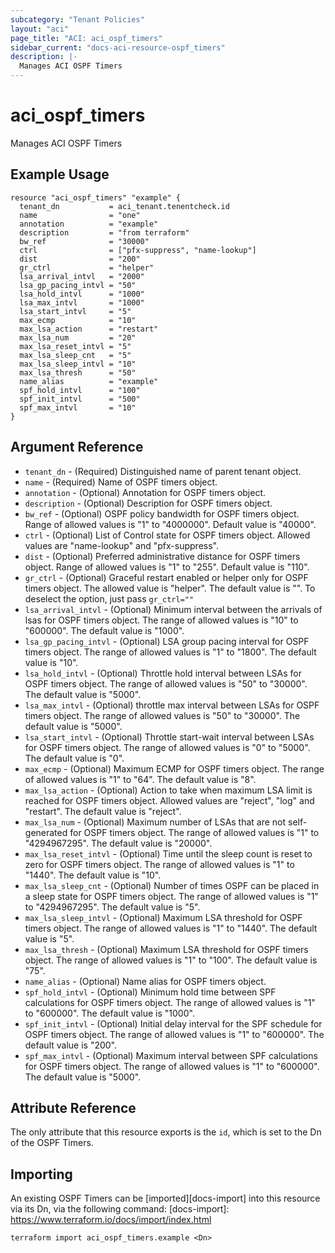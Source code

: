 ```yaml
---
subcategory: "Tenant Policies"
layout: "aci"
page_title: "ACI: aci_ospf_timers"
sidebar_current: "docs-aci-resource-ospf_timers"
description: |-
  Manages ACI OSPF Timers
---
```


# aci_ospf_timers

Manages ACI OSPF Timers

## Example Usage

```hcl
resource "aci_ospf_timers" "example" {
  tenant_dn           = aci_tenant.tenentcheck.id
  name                = "one"
  annotation          = "example"
  description         = "from terraform"
  bw_ref              = "30000"
  ctrl                = ["pfx-suppress", "name-lookup"]
  dist                = "200"
  gr_ctrl             = "helper"
  lsa_arrival_intvl   = "2000"
  lsa_gp_pacing_intvl = "50"
  lsa_hold_intvl      = "1000"
  lsa_max_intvl       = "1000"
  lsa_start_intvl     = "5"
  max_ecmp            = "10"
  max_lsa_action      = "restart"
  max_lsa_num         = "20"
  max_lsa_reset_intvl = "5"
  max_lsa_sleep_cnt   = "5"
  max_lsa_sleep_intvl = "10"
  max_lsa_thresh      = "50"
  name_alias          = "example"
  spf_hold_intvl      = "100"
  spf_init_intvl      = "500"
  spf_max_intvl       = "10"
}
```

## Argument Reference

- `tenant_dn` - (Required) Distinguished name of parent tenant object.
- `name` - (Required) Name of OSPF timers object.
- `annotation` - (Optional) Annotation for OSPF timers object.
- `description` - (Optional) Description for OSPF timers object.
- `bw_ref` - (Optional) OSPF policy bandwidth for OSPF timers object. Range of allowed values is "1" to "4000000". Default value is "40000".
- `ctrl` - (Optional) List of Control state for OSPF timers object. Allowed values are "name-lookup" and "pfx-suppress".
- `dist` - (Optional) Preferred administrative distance for OSPF timers object. Range of allowed values is "1" to "255". Default value is "110".
- `gr_ctrl` - (Optional) Graceful restart enabled or helper only for OSPF timers object. The allowed value is "helper". The default value is "". To deselect the option, just pass `gr_ctrl=""`
- `lsa_arrival_intvl` - (Optional) Minimum interval between the arrivals of lsas for OSPF timers object. The range of allowed values is "10" to "600000". The default value is "1000".
- `lsa_gp_pacing_intvl` - (Optional) LSA group pacing interval for OSPF timers object. The range of allowed values is "1" to "1800". The default value is "10".
- `lsa_hold_intvl` - (Optional) Throttle hold interval between LSAs for OSPF timers object. The range of allowed values is "50" to "30000". The default value is "5000".
- `lsa_max_intvl` - (Optional) throttle max interval between LSAs for OSPF timers object. The range of allowed values is "50" to "30000". The default value is "5000".
- `lsa_start_intvl` - (Optional) Throttle start-wait interval between LSAs for OSPF timers object. The range of allowed values is "0" to "5000". The default value is "0".
- `max_ecmp` - (Optional) Maximum ECMP for OSPF timers object. The range of allowed values is "1" to "64". The default value is "8".
- `max_lsa_action` - (Optional) Action to take when maximum LSA limit is reached for OSPF timers object. Allowed values are "reject", "log" and "restart". The default value is "reject".
- `max_lsa_num` - (Optional) Maximum number of LSAs that are not self-generated for OSPF timers object. The range of allowed values is "1" to "4294967295". The default value is "20000".
- `max_lsa_reset_intvl` - (Optional) Time until the sleep count is reset to zero for OSPF timers object. The range of allowed values is "1" to "1440". The default value is "10".
- `max_lsa_sleep_cnt` - (Optional) Number of times OSPF can be placed in a sleep state for OSPF timers object. The range of allowed values is "1" to "4294967295". The default value is "5".
- `max_lsa_sleep_intvl` - (Optional) Maximum LSA threshold for OSPF timers object. The range of allowed values is "1" to "1440". The default value is "5".
- `max_lsa_thresh` - (Optional) Maximum LSA threshold for OSPF timers object. The range of allowed values is "1" to "100". The default value is "75".
- `name_alias` - (Optional) Name alias for OSPF timers object.
- `spf_hold_intvl` - (Optional) Minimum hold time between SPF calculations for OSPF timers object. The range of allowed values is "1" to "600000". The default value is "1000".
- `spf_init_intvl` - (Optional) Initial delay interval for the SPF schedule for OSPF timers object. The range of allowed values is "1" to "600000". The default value is "200".
- `spf_max_intvl` - (Optional) Maximum interval between SPF calculations for OSPF timers object. The range of allowed values is "1" to "600000". The default value is "5000".

## Attribute Reference

The only attribute that this resource exports is the `id`, which is set to the Dn of the OSPF Timers.

## Importing

An existing OSPF Timers can be [imported][docs-import] into this resource via its Dn, via the following command:
[docs-import]: https://www.terraform.io/docs/import/index.html

```
terraform import aci_ospf_timers.example <Dn>
```
